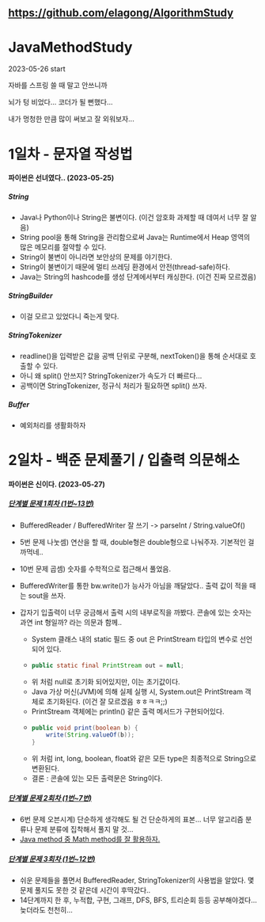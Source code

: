 ## https://github.com/elagong/AlgorithmStudy

# JavaMethodStudy

2023-05-26 start

자바를 스프링 쓸 때 말고 안쓰니까

뇌가 텅 비었다... 코더가 될 뻔했다...

내가 멍청한 만큼 많이 써보고 잘 외워보자...

# 1일차 - 문자열 작성법 

#### 파이썬은 선녀였다.. (2023-05-25)

##### String

- Java나 Python이나 String은 불변이다. (이건 암호화 과제할 때 데여서 너무 잘 알음)
- String pool을 통해 String을 관리함으로써 Java는 Runtime에서 Heap 영역의 많은 메모리를 절약할 수 있다.
- String이 불변이 아니라면 보안상의 문제를 야기한다.
- String이 불변이기 때문에 멀티 쓰레딩 환경에서 안전(thread-safe)하다.
- Java는 String의 hashcode를 생성 단계에서부터 캐싱한다. (이건 진짜 모르겠음)

##### StringBuilder

- 이걸 모르고 있었다니 죽는게 맞다.

##### StringTokenizer 

- readline()을 입력받은 값을 공백 단위로 구분해, nextToken()을 통해 순서대로 호출할 수 있다.
- 아니 왜 split() 안쓰지? StringTokenizer가 속도가 더 빠르다...
- 공백이면 StringTokenizer, 정규식 처리가 필요하면 split() 쓰자.

##### Buffer 

- 예외처리를 생활화하자

# 2일차 - 백준 문제풀기 / 입출력 의문해소 

#### 파이썬은 신이다. (2023-05-27)

##### [단계별 문제 1회차 (1번~13번)](https://www.acmicpc.net/step/1)
- BufferedReader / BufferedWriter 잘 쓰기 -> parseInt / String.valueOf()
- 5번 문제 나눗셈) 연산을 할 때, double형은 double형으로 나눠주자. 기본적인 걸 까먹네..
- 10번 문제 곱셈) 숫자를 수학적으로 접근해서 풀었음.

- BufferedWriter를 통한 bw.write()가 능사가 아님을 깨달았다.. 출력 값이 적을 때는 sout을 쓰자.
- 갑자기 입출력이 너무 궁금해서 출력 시의 내부로직을 까봤다. 콘솔에 있는 숫자는 과연 int 형일까? 라는 의문과 함께..
  - System 클래스 내의 static 필드 중 out 은 PrintStream 타입의 변수로 선언되어 있다.
  - ```java 
    public static final PrintStream out = null; 
  - 위 처럼 null로 초기화 되어있지만, 이는 초기값이다.
  - Java 가상 머신(JVM)에 의해 실제 실행 시, System.out은 PrintStream 객체로 초기화된다. (이건 잘 모르겠음 ㅎㅎㅋㅋ;;)
  - PrintStream 객체에는 println() 같은 출력 메서드가 구현되어있다.
  - ```java 
    public void print(boolean b) {
        write(String.valueOf(b));
    }
  - 위 처럼 int, long, boolean, float와 같은 모든 type은 최종적으로 String으로 변환된다.
  - 결론 : 콘솔에 있는 모든 출력문은 String이다.

##### [단계별 문제 2회차 (1번~7번)](https://www.acmicpc.net/step/4)
- 6번 문제 오븐시계) 단순하게 생각해도 될 건 단순하게의 표본... 너무 알고리즘 분류나 문제 분류에 집착해서 풀지 말 것...
- [Java method 중 Math method를 잘 활용하자.](https://velog.io/@ryusuz/JAVA-%EC%BD%94%EB%94%A9%ED%85%8C%EC%8A%A4%ED%8A%B8%EC%9A%A9-%EC%A3%BC%EC%9A%94-%ED%95%A8%EC%88%98-%EB%AA%A8%EC%9D%8C)

##### [단계별 문제 3회차 (1번~12번)](https://www.acmicpc.net/step/3)
- 쉬운 문제들을 풀면서 BufferedReader, StringTokenizer의 사용법을 알았다. 몇 문제 풀지도 못한 것 같은데 시간이 후딱갔다..
- 14단계까지 한 후, 누적합, 구현, 그래프, DFS, BFS, 트리순회 등등 공부해야겠다... 늦더라도 천천히...
